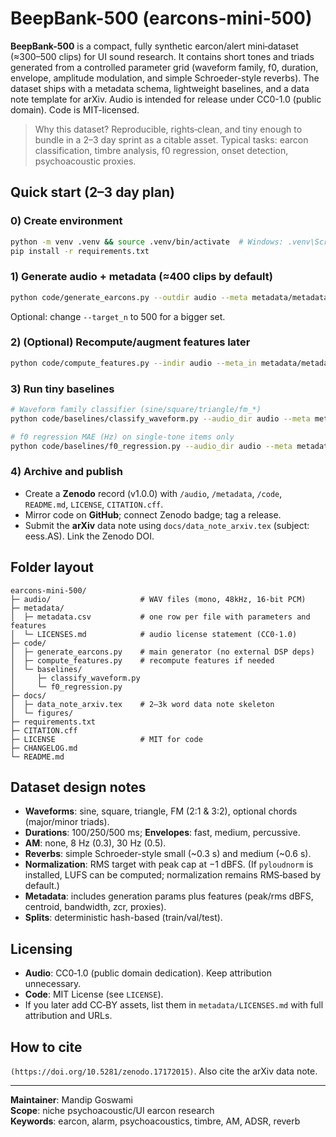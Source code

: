 # BeepBank-500 (earcons-mini-500)

**BeepBank-500** is a compact, fully synthetic earcon/alert mini‑dataset (≈300–500 clips) for UI sound research.
It contains short tones and triads generated from a controlled parameter grid (waveform family, f0, duration,
envelope, amplitude modulation, and simple Schroeder-style reverbs). The dataset ships with a metadata schema,
lightweight baselines, and a data note template for arXiv. Audio is intended for release under CC0-1.0 (public domain).
Code is MIT-licensed.

> Why this dataset? Reproducible, rights‑clean, and tiny enough to bundle in a 2–3 day sprint as a citable asset.
> Typical tasks: earcon classification, timbre analysis, f0 regression, onset detection, psychoacoustic proxies.

## Quick start (2–3 day plan)

### 0) Create environment
```bash
python -m venv .venv && source .venv/bin/activate  # Windows: .venv\Scripts\activate
pip install -r requirements.txt
```

### 1) Generate audio + metadata (≈400 clips by default)
```bash
python code/generate_earcons.py --outdir audio --meta metadata/metadata.csv --seed 13 --target_n 400
```
Optional: change `--target_n` to 500 for a bigger set.

### 2) (Optional) Recompute/augment features later
```bash
python code/compute_features.py --indir audio --meta_in metadata/metadata.csv --meta_out metadata/metadata.csv
```

### 3) Run tiny baselines
```bash
# Waveform family classifier (sine/square/triangle/fm_*)
python code/baselines/classify_waveform.py --audio_dir audio --meta metadata/metadata.csv

# f0 regression MAE (Hz) on single‑tone items only
python code/baselines/f0_regression.py --audio_dir audio --meta metadata/metadata.csv
```

### 4) Archive and publish
- Create a **Zenodo** record (v1.0.0) with `/audio`, `/metadata`, `/code`, `README.md`, `LICENSE`, `CITATION.cff`.
- Mirror code on **GitHub**; connect Zenodo badge; tag a release.
- Submit the **arXiv** data note using `docs/data_note_arxiv.tex` (subject: eess.AS). Link the Zenodo DOI.

## Folder layout
```
earcons-mini-500/
├─ audio/                    # WAV files (mono, 48kHz, 16-bit PCM)
├─ metadata/
│  ├─ metadata.csv           # one row per file with parameters and features
│  └─ LICENSES.md            # audio license statement (CC0-1.0)
├─ code/
│  ├─ generate_earcons.py    # main generator (no external DSP deps)
│  ├─ compute_features.py    # recompute features if needed
│  └─ baselines/
│     ├─ classify_waveform.py
│     └─ f0_regression.py
├─ docs/
│  ├─ data_note_arxiv.tex    # 2–3k word data note skeleton
│  └─ figures/
├─ requirements.txt
├─ CITATION.cff
├─ LICENSE                   # MIT for code
├─ CHANGELOG.md
└─ README.md
```

## Dataset design notes
- **Waveforms**: sine, square, triangle, FM (2:1 & 3:2), optional chords (major/minor triads).
- **Durations**: 100/250/500 ms; **Envelopes**: fast, medium, percussive.
- **AM**: none, 8 Hz (0.3), 30 Hz (0.5).
- **Reverbs**: simple Schroeder-style small (~0.3 s) and medium (~0.6 s).
- **Normalization**: RMS target with peak cap at −1 dBFS. (If `pyloudnorm` is installed, LUFS can be computed; normalization remains RMS‑based by default.)
- **Metadata**: includes generation params plus features (peak/rms dBFS, centroid, bandwidth, zcr, proxies).
- **Splits**: deterministic hash-based (train/val/test).

## Licensing
- **Audio**: CC0‑1.0 (public domain dedication). Keep attribution unnecessary.
- **Code**: MIT License (see `LICENSE`).
- If you later add CC‑BY assets, list them in `metadata/LICENSES.md` with full attribution and URLs.

## How to cite
`(https://doi.org/10.5281/zenodo.17172015)`. Also cite the arXiv data note.

---

**Maintainer**: Mandip Goswami  
**Scope**: niche psychoacoustic/UI earcon research  
**Keywords**: earcon, alarm, psychoacoustics, timbre, AM, ADSR, reverb

